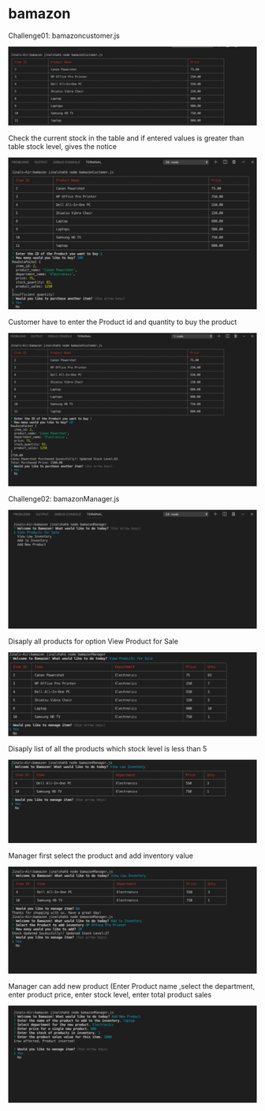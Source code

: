 # bamazon

Challenge01: bamazoncustomer.js

![Alt Text](https://raw.githubusercontent.com/Jinshah/bamazon/master/images/viewlist-custoer.png)

Check the current stock in the table and if entered values is greater than table stock level, gives the notice

![Alt Text](https://raw.githubusercontent.com/Jinshah/bamazon/master/images/viewproduct-insufficient.png)

Customer have to enter the Product id and quantity to buy the product 

![Alt Text](https://raw.githubusercontent.com/Jinshah/bamazon/master/images/buyproduct-customer.png)

Challenge02: bamazonManager.js

![Alt Text](https://raw.githubusercontent.com/Jinshah/bamazon/master/images/Manager-options.png)

Disaply all products for option View Product for Sale

![Alt Text](https://raw.githubusercontent.com/Jinshah/bamazon/master/images/viewproductforsale-manager.png)

Disaply list of all the products which stock level is less than 5

![Alt Text](https://raw.githubusercontent.com/Jinshah/bamazon/master/images/viewlowinventory-manager.png)

Manager first select the product and add inventory value

![Alt Text](https://raw.githubusercontent.com/Jinshah/bamazon/master/images/addtoinventory-manager.png)

Manager can add new product (Enter Product name ,select the department, enter product price, enter stock level, enter total product sales 

![Alt Text](https://raw.githubusercontent.com/Jinshah/bamazon/master/images/addnewproduct-manager.png)
